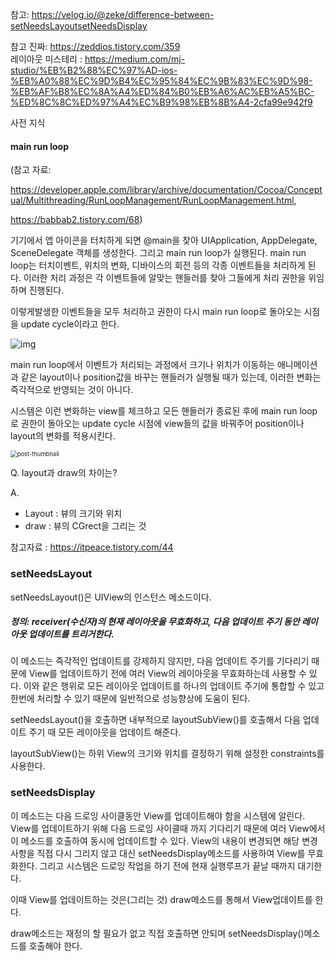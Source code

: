 참고: https://velog.io/@zeke/difference-between-setNeedsLayoutsetNeedsDisplay

참고 진짜: https://zeddios.tistory.com/359  
레이아웃 미스테리 : https://medium.com/mj-studio/%EB%B2%88%EC%97%AD-ios-%EB%A0%88%EC%9D%B4%EC%95%84%EC%9B%83%EC%9D%98-%EB%AF%B8%EC%8A%A4%ED%84%B0%EB%A6%AC%EB%A5%BC-%ED%8C%8C%ED%97%A4%EC%B9%98%EB%8B%A4-2cfa99e942f9


사전 지식

#### main run loop

(참고 자료:

 https://developer.apple.com/library/archive/documentation/Cocoa/Conceptual/Multithreading/RunLoopManagement/RunLoopManagement.html,

https://babbab2.tistory.com/68)

기기에서 앱 아이콘을 터치하게 되면 @main을 찾아 UIApplication, AppDelegate, SceneDelegate 객체를 생성한다. 그리고 main run loop가 실행된다. main run loop는 터치이벤트, 위치의 변화, 디바이스의 회전 등의 각종 이벤트들을 처리하게 된다. 이러한 처리 과정은 각 이벤트들에 알맞는 핸들러를 찾아 그들에게 처리 권한을 위임하며 진행된다. 

이렇게발생한 이벤트들을 모두 처리하고 권한이 다시 main run loop로 돌아오는 시점을 update cycle이라고 한다. 

![img](https://media.vlpt.us/images/zeke/post/8fec2313-8bb2-46a0-9e1e-7771629d3870/9936863F5ACA0D5C06.png)

main run loop에서 이벤트가 처리되는 과정에서 크기나 위치가 이동하는 애니메이션과 같은 layout이나 position값을 바꾸는 핸들러가 실행될 때가 있는데, 이러한 변화는 즉각적으로 반영되는 것이 아니다. 

시스템은 이런 변화하는 view를 체크하고 모든 핸들러가 종료된 후에 main run loop로 권한이 돌아오는 update cycle 시점에 view들의 값을 바꿔주어 position이나 layout의 변화를 적용시킨다. 

<img src="https://media.vlpt.us/images/zeke/post/2317e4ed-6e53-4fe1-990e-03d72bc7813a/R1280x0-3.png" alt="post-thumbnail" style="zoom: 67%;" />

Q. layout과 draw의 차이는? 

A. 

+ Layout : 뷰의 크기와 위치
+ draw : 뷰의 CGrect을 그리는 것

참고자료 : https://itpeace.tistory.com/44



### setNeedsLayout

setNeedsLayout()은 UIView의 인스턴스 메소드이다. 

##### 정의: receiver(수신자)의 현재 레이아웃을 무효화하고, 다음 업데이트 주기 동안 레이아웃 업데이트를 트리거한다. 



이 메소드는 즉각적인 업데이트를 강제하지 않지만, 다음 업데이트 주기를 기다리기 때문에 View를 업데이트하기 전에 여러 View의 레이아웃을 무효화하는데 사용할 수 있다. 이와 같은 행위로 모든 레이아웃 업데이트를 하나의 업데이트 주기에 통합할 수 있고 한번에 처리할 수 있기 때문에 일반적으로 성능향상에 도움이 된다. 



setNeedsLayout()을 호출하면 내부적으로 layoutSubView()를 호출해서 다음 업데이트 주기 때 모든 레이아웃을 업데이트 해준다. 

layoutSubView()는 하위 View의 크기와 위치를 결정하기 위해 설정한 constraints를 사용한다. 



### setNeedsDisplay

이 메소드는 다음 드로잉 사이클동안 View를 업데이트해야 함을 시스템에 알린다. View를 업데이트하기 위해 다음 드로잉 사이클때 까지 기다리기 때문에 여러 View에서 이 메소드를 호출하여 동시에 업데이트할 수 있다. View의 내용이 변경되면 해당 변경사항을 직접 다시 그리지 않고 대신 setNeedsDisplay메소드를 사용하여 View를 무효화한다. 그리고 시스템은 드로잉 작업을 하기 전에 현재 실행루프가 끝날 때까지 대기한다. 



이때 View를 업데이트하는 것은(그리는 것) draw메소드를 통해서 View업데이트를 한다. 

draw메소드는 재정의 할 필요가 없고 직접 호출하면 안되며 setNeedsDisplay()메소드를 호출해야 한다. 



